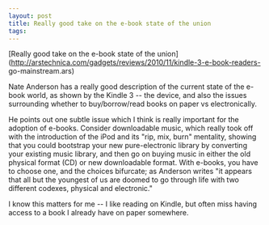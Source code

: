 ```yaml
---
layout: post
title: Really good take on the e-book state of the union
tags: 
---
```

[Really good take on the e-book state of the
union](http://arstechnica.com/gadgets/reviews/2010/11/kindle-3-e-book-readers-
go-mainstream.ars)

Nate Anderson has a really good description of the current state of the e-book
world, as shown by the Kindle 3 -- the device, and also the issues surrounding
whether to buy/borrow/read books on paper vs electronically.

He points out one subtle issue which I think is really important for the
adoption of e-books. Consider downloadable music, which really took off with
the introduction of the iPod and its "rip, mix, burn" mentality, showing that
you could bootstrap your new pure-electronic library by converting your
existing music library, and then go on buying music in either the old physical
format (CD) or new downloadable format. With e-books, you have to choose one,
and the choices bifurcate; as Anderson writes "it appears that all but the
youngest of us are doomed to go through life with two different codexes,
physical and electronic."

I know this matters for me -- I like reading on Kindle, but often miss having
access to a book I already have on paper somewhere.

